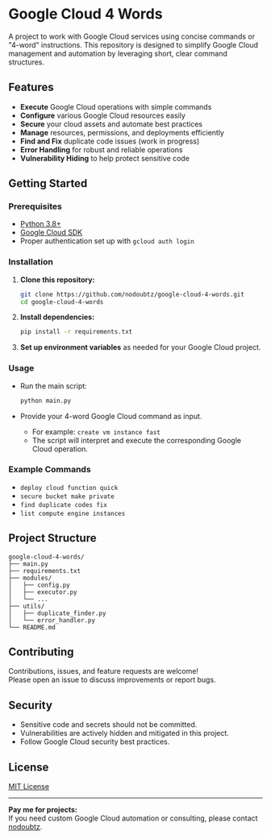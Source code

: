 # Google Cloud 4 Words

A project to work with Google Cloud services using concise commands or "4-word" instructions. This repository is designed to simplify Google Cloud management and automation by leveraging short, clear command structures.

## Features

- **Execute** Google Cloud operations with simple commands
- **Configure** various Google Cloud resources easily
- **Secure** your cloud assets and automate best practices
- **Manage** resources, permissions, and deployments efficiently
- **Find and Fix** duplicate code issues (work in progress)
- **Error Handling** for robust and reliable operations
- **Vulnerability Hiding** to help protect sensitive code

## Getting Started

### Prerequisites

- [Python 3.8+](https://www.python.org/downloads/)
- [Google Cloud SDK](https://cloud.google.com/sdk/docs/install)
- Proper authentication set up with `gcloud auth login`

### Installation

1. **Clone this repository:**
   ```bash
   git clone https://github.com/nodoubtz/google-cloud-4-words.git
   cd google-cloud-4-words
   ```

2. **Install dependencies:**
   ```bash
   pip install -r requirements.txt
   ```

3. **Set up environment variables** as needed for your Google Cloud project.

### Usage

- Run the main script:
  ```bash
  python main.py
  ```

- Provide your 4-word Google Cloud command as input.
  - For example: `create vm instance fast`
  - The script will interpret and execute the corresponding Google Cloud operation.

### Example Commands

- `deploy cloud function quick`
- `secure bucket make private`
- `find duplicate codes fix`
- `list compute engine instances`

## Project Structure

```
google-cloud-4-words/
├── main.py
├── requirements.txt
├── modules/
│   ├── config.py
│   ├── executor.py
│   └── ...
├── utils/
│   ├── duplicate_finder.py
│   └── error_handler.py
└── README.md
```

## Contributing

Contributions, issues, and feature requests are welcome!  
Please open an issue to discuss improvements or report bugs.

## Security

- Sensitive code and secrets should not be committed.
- Vulnerabilities are actively hidden and mitigated in this project.
- Follow Google Cloud security best practices.

## License

[MIT License](LICENSE)

---

**Pay me for projects:**  
If you need custom Google Cloud automation or consulting, please contact [nodoubtz](mailto:nodoubtz@gmail.com).
